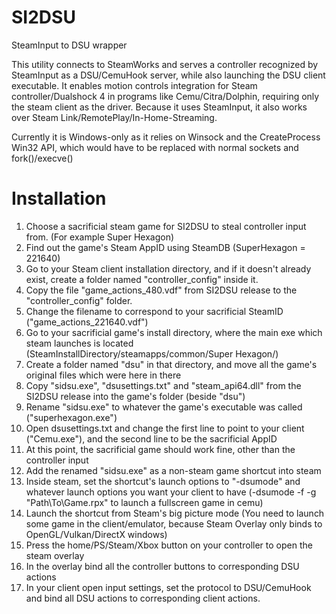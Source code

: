 # SI2DSU
SteamInput to DSU wrapper

This utility connects to SteamWorks and serves a controller recognized by SteamInput as a DSU/CemuHook server, while also launching the DSU client executable.
It enables motion controls integration for Steam controller/Dualshock 4 in programs like Cemu/Citra/Dolphin, requiring only the steam client as the driver.
Because it uses SteamInput, it also works over Steam Link/RemotePlay/In-Home-Streaming.

Currently it is Windows-only as it relies on Winsock and the CreateProcess Win32 API, which would have to be replaced with normal sockets and fork()/execve()

# Installation

1. Choose a sacrificial steam game for SI2DSU to steal controller input from. (For example Super Hexagon)
2. Find out the game's Steam AppID using SteamDB (SuperHexagon = 221640)
3. Go to your Steam client installation directory, and if it doesn't already exist, create a folder named "controller_config" inside it.
4. Copy the file "game_actions_480.vdf" from SI2DSU release to the "controller_config" folder.
5. Change the filename to correspond to your sacrificial SteamID ("game_actions_221640.vdf")
6. Go to your sacrificial game's install directory, where the main exe which steam launches is located (SteamInstallDirectory/steamapps/common/Super Hexagon/)
7. Create a folder named "dsu" in that directory, and move all the game's original files which were here in there
8. Copy "sidsu.exe", "dsusettings.txt" and "steam_api64.dll" from the SI2DSU release into the game's folder (beside "dsu")
9. Rename "sidsu.exe" to whatever the game's executable was called ("superhexagon.exe")
10. Open dsusettings.txt and change the first line to point to your client ("Cemu.exe"), and the second line to be the sacrificial AppID
11. At this point, the sacrificial game should work fine, other than the controller input
12. Add the renamed "sidsu.exe" as a non-steam game shortcut into steam
13. Inside steam, set the shortcut's launch options to "-dsumode" and whatever launch options you want your client to have (-dsumode -f -g "Path\To\Game.rpx" to launch a fullscreen game in cemu)
14. Launch the shortcut from Steam's big picture mode (You need to launch some game in the client/emulator, because Steam Overlay only binds to OpenGL/Vulkan/DirectX windows)
15. Press the home/PS/Steam/Xbox button on your controller to open the steam overlay
16. In the overlay bind all the controller buttons to corresponding DSU actions
17. In your client open input settings, set the protocol to DSU/CemuHook and bind all DSU actions to corresponding client actions.
